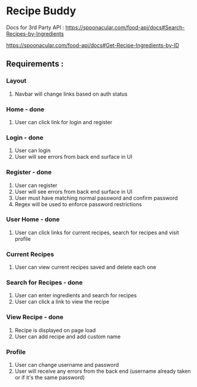 # Recipe Buddy

Docs for 3rd Party API : https://spoonacular.com/food-api/docs#Search-Recipes-by-Ingredients

https://spoonacular.com/food-api/docs#Get-Recipe-Ingredients-by-ID

## Requirements :

### Layout

1. Navbar will change links based on auth status

### Home - done

1. User can click link for login and register

### Login - done

1. User can login
2. User will see errors from back end surface in UI

### Register - done

1. User can register
2. User will see errors from back end surface in UI
3. User must have matching normal password and confirm password
4. Regex will be used to enforce password restrictions

### User Home - done

1. User can click links for current recipes, search for recipes and visit profile

### Current Recipes

1. User can view current recipes saved and delete each one

### Search for Recipes - done

1. User can enter ingredients and search for recipes
2. User can click a link to view the recipe

### View Recipe - done

1. Recipe is displayed on page load
2. User can add recipe and add custom name

### Profile

1. User can change username and password
2. User will receive any errors from the back end (username already taken or if it's the same password)
